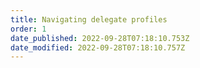 ```yaml
---
title: Navigating delegate profiles
order: 1
date_published: 2022-09-28T07:18:10.753Z
date_modified: 2022-09-28T07:18:10.757Z
---
```


